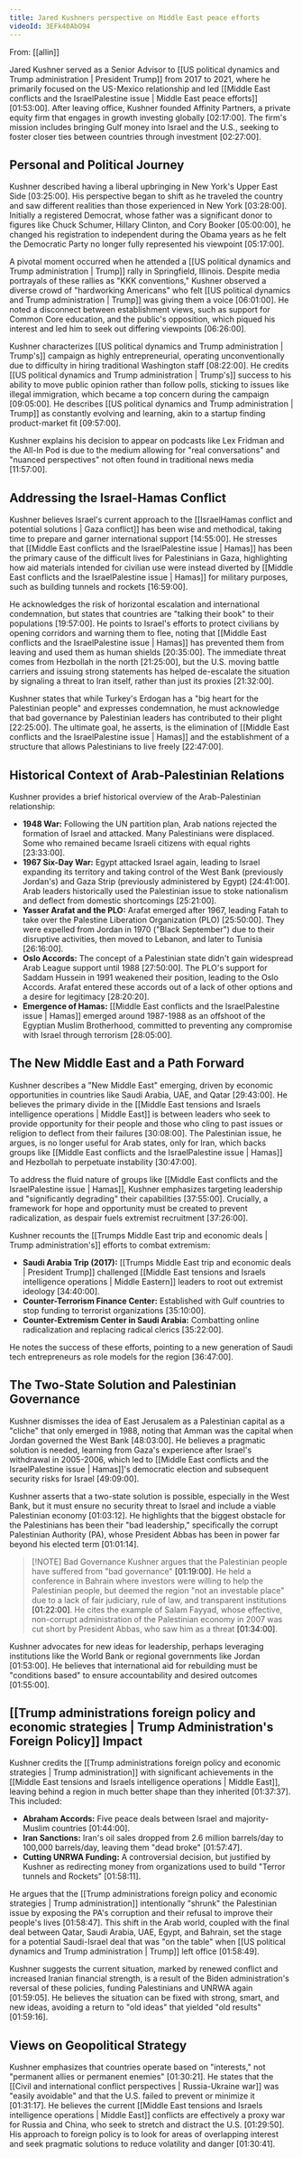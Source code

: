 ```yaml
---
title: Jared Kushners perspective on Middle East peace efforts
videoId: 3EFk40AbO94
---
```


From: [[allin]] <br/> 

Jared Kushner served as a Senior Advisor to [[US political dynamics and Trump administration | President Trump]] from 2017 to 2021, where he primarily focused on the US-Mexico relationship and led [[Middle East conflicts and the IsraelPalestine issue | Middle East peace efforts]] <a class="yt-timestamp" data-t="01:53:00">[01:53:00]</a>. After leaving office, Kushner founded Affinity Partners, a private equity firm that engages in growth investing globally <a class="yt-timestamp" data-t="02:17:00">[02:17:00]</a>. The firm's mission includes bringing Gulf money into Israel and the U.S., seeking to foster closer ties between countries through investment <a class="yt-timestamp" data-t="02:27:00">[02:27:00]</a>.

## Personal and Political Journey

Kushner described having a liberal upbringing in New York's Upper East Side <a class="yt-timestamp" data-t="03:25:00">[03:25:00]</a>. His perspective began to shift as he traveled the country and saw different realities than those experienced in New York <a class="yt-timestamp" data-t="03:28:00">[03:28:00]</a>. Initially a registered Democrat, whose father was a significant donor to figures like Chuck Schumer, Hillary Clinton, and Cory Booker <a class="yt-timestamp" data-t="05:00:00">[05:00:00]</a>, he changed his registration to independent during the Obama years as he felt the Democratic Party no longer fully represented his viewpoint <a class="yt-timestamp" data-t="05:17:00">[05:17:00]</a>.

A pivotal moment occurred when he attended a [[US political dynamics and Trump administration | Trump]] rally in Springfield, Illinois. Despite media portrayals of these rallies as "KKK conventions," Kushner observed a diverse crowd of "hardworking Americans" who felt [[US political dynamics and Trump administration | Trump]] was giving them a voice <a class="yt-timestamp" data-t="06:01:00">[06:01:00]</a>. He noted a disconnect between establishment views, such as support for Common Core education, and the public's opposition, which piqued his interest and led him to seek out differing viewpoints <a class="yt-timestamp" data-t="06:26:00">[06:26:00]</a>.

Kushner characterizes [[US political dynamics and Trump administration | Trump's]] campaign as highly entrepreneurial, operating unconventionally due to difficulty in hiring traditional Washington staff <a class="yt-timestamp" data-t="08:22:00">[08:22:00]</a>. He credits [[US political dynamics and Trump administration | Trump's]] success to his ability to move public opinion rather than follow polls, sticking to issues like illegal immigration, which became a top concern during the campaign <a class="yt-timestamp" data-t="09:05:00">[09:05:00]</a>. He describes [[US political dynamics and Trump administration | Trump]] as constantly evolving and learning, akin to a startup finding product-market fit <a class="yt-timestamp" data-t="09:57:00">[09:57:00]</a>.

Kushner explains his decision to appear on podcasts like Lex Fridman and the All-In Pod is due to the medium allowing for "real conversations" and "nuanced perspectives" not often found in traditional news media <a class="yt-timestamp" data-t="11:57:00">[11:57:00]</a>.

## Addressing the Israel-Hamas Conflict

Kushner believes Israel's current approach to the [[IsraelHamas conflict and potential solutions | Gaza conflict]] has been wise and methodical, taking time to prepare and garner international support <a class="yt-timestamp" data-t="14:55:00">[14:55:00]</a>. He stresses that [[Middle East conflicts and the IsraelPalestine issue | Hamas]] has been the primary cause of the difficult lives for Palestinians in Gaza, highlighting how aid materials intended for civilian use were instead diverted by [[Middle East conflicts and the IsraelPalestine issue | Hamas]] for military purposes, such as building tunnels and rockets <a class="yt-timestamp" data-t="16:59:00">[16:59:00]</a>.

He acknowledges the risk of horizontal escalation and international condemnation, but states that countries are "talking their book" to their populations <a class="yt-timestamp" data-t="19:57:00">[19:57:00]</a>. He points to Israel's efforts to protect civilians by opening corridors and warning them to flee, noting that [[Middle East conflicts and the IsraelPalestine issue | Hamas]] has prevented them from leaving and used them as human shields <a class="yt-timestamp" data-t="20:35:00">[20:35:00]</a>. The immediate threat comes from Hezbollah in the north <a class="yt-timestamp" data-t="21:25:00">[21:25:00]</a>, but the U.S. moving battle carriers and issuing strong statements has helped de-escalate the situation by signaling a threat to Iran itself, rather than just its proxies <a class="yt-timestamp" data-t="21:32:00">[21:32:00]</a>.

Kushner states that while Turkey's Erdogan has a "big heart for the Palestinian people" and expresses condemnation, he must acknowledge that bad governance by Palestinian leaders has contributed to their plight <a class="yt-timestamp" data-t="22:25:00">[22:25:00]</a>. The ultimate goal, he asserts, is the elimination of [[Middle East conflicts and the IsraelPalestine issue | Hamas]] and the establishment of a structure that allows Palestinians to live freely <a class="yt-timestamp" data-t="22:47:00">[22:47:00]</a>.

## Historical Context of Arab-Palestinian Relations

Kushner provides a brief historical overview of the Arab-Palestinian relationship:
*   **1948 War:** Following the UN partition plan, Arab nations rejected the formation of Israel and attacked. Many Palestinians were displaced. Some who remained became Israeli citizens with equal rights <a class="yt-timestamp" data-t="23:33:00">[23:33:00]</a>.
*   **1967 Six-Day War:** Egypt attacked Israel again, leading to Israel expanding its territory and taking control of the West Bank (previously Jordan's) and Gaza Strip (previously administered by Egypt) <a class="yt-timestamp" data-t="24:41:00">[24:41:00]</a>. Arab leaders historically used the Palestinian issue to stoke nationalism and deflect from domestic shortcomings <a class="yt-timestamp" data-t="25:21:00">[25:21:00]</a>.
*   **Yasser Arafat and the PLO:** Arafat emerged after 1967, leading Fatah to take over the Palestine Liberation Organization (PLO) <a class="yt-timestamp" data-t="25:50:00">[25:50:00]</a>. They were expelled from Jordan in 1970 ("Black September") due to their disruptive activities, then moved to Lebanon, and later to Tunisia <a class="yt-timestamp" data-t="26:16:00">[26:16:00]</a>.
*   **Oslo Accords:** The concept of a Palestinian state didn't gain widespread Arab League support until 1988 <a class="yt-timestamp" data-t="27:50:00">[27:50:00]</a>. The PLO's support for Saddam Hussein in 1991 weakened their position, leading to the Oslo Accords. Arafat entered these accords out of a lack of other options and a desire for legitimacy <a class="yt-timestamp" data-t="28:20:00">[28:20:20]</a>.
*   **Emergence of Hamas:** [[Middle East conflicts and the IsraelPalestine issue | Hamas]] emerged around 1987-1988 as an offshoot of the Egyptian Muslim Brotherhood, committed to preventing any compromise with Israel through terrorism <a class="yt-timestamp" data-t="28:05:00">[28:05:00]</a>.

## The New Middle East and a Path Forward

Kushner describes a "New Middle East" emerging, driven by economic opportunities in countries like Saudi Arabia, UAE, and Qatar <a class="yt-timestamp" data-t="29:43:00">[29:43:00]</a>. He believes the primary divide in the [[Middle East tensions and Israels intelligence operations | Middle East]] is between leaders who seek to provide opportunity for their people and those who cling to past issues or religion to deflect from their failures <a class="yt-timestamp" data-t="30:08:00">[30:08:00]</a>. The Palestinian issue, he argues, is no longer useful for Arab states, only for Iran, which backs groups like [[Middle East conflicts and the IsraelPalestine issue | Hamas]] and Hezbollah to perpetuate instability <a class="yt-timestamp" data-t="30:47:00">[30:47:00]</a>.

To address the fluid nature of groups like [[Middle East conflicts and the IsraelPalestine issue | Hamas]], Kushner emphasizes targeting leadership and "significantly degrading" their capabilities <a class="yt-timestamp" data-t="37:55:00">[37:55:00]</a>. Crucially, a framework for hope and opportunity must be created to prevent radicalization, as despair fuels extremist recruitment <a class="yt-timestamp" data-t="37:26:00">[37:26:00]</a>.

Kushner recounts the [[Trumps Middle East trip and economic deals | Trump administration's]] efforts to combat extremism:
*   **Saudi Arabia Trip (2017):** [[Trumps Middle East trip and economic deals | President Trump]] challenged [[Middle East tensions and Israels intelligence operations | Middle Eastern]] leaders to root out extremist ideology <a class="yt-timestamp" data-t="34:40:00">[34:40:00]</a>.
*   **Counter-Terrorism Finance Center:** Established with Gulf countries to stop funding to terrorist organizations <a class="yt-timestamp" data-t="35:10:00">[35:10:00]</a>.
*   **Counter-Extremism Center in Saudi Arabia:** Combatting online radicalization and replacing radical clerics <a class="yt-timestamp" data-t="35:22:00">[35:22:00]</a>.

He notes the success of these efforts, pointing to a new generation of Saudi tech entrepreneurs as role models for the region <a class="yt-timestamp" data-t="36:47:00">[36:47:00]</a>.

## The Two-State Solution and Palestinian Governance

Kushner dismisses the idea of East Jerusalem as a Palestinian capital as a "cliche" that only emerged in 1988, noting that Amman was the capital when Jordan governed the West Bank <a class="yt-timestamp" data-t="48:03:00">[48:03:00]</a>. He believes a pragmatic solution is needed, learning from Gaza's experience after Israel's withdrawal in 2005-2006, which led to [[Middle East conflicts and the IsraelPalestine issue | Hamas]]'s democratic election and subsequent security risks for Israel <a class="yt-timestamp" data-t="49:09:00">[49:09:00]</a>.

Kushner asserts that a two-state solution is possible, especially in the West Bank, but it must ensure no security threat to Israel and include a viable Palestinian economy <a class="yt-timestamp" data-t="01:03:12">[01:03:12]</a>. He highlights that the biggest obstacle for the Palestinians has been their "bad leadership," specifically the corrupt Palestinian Authority (PA), whose President Abbas has been in power far beyond his elected term <a class="yt-timestamp" data-t="01:01:14">[01:01:14]</a>.

> [!NOTE] Bad Governance
> Kushner argues that the Palestinian people have suffered from "bad governance" <a class="yt-timestamp" data-t="01:19:00">[01:19:00]</a>. He held a conference in Bahrain where investors were willing to help the Palestinian people, but deemed the region "not an investable place" due to a lack of fair judiciary, rule of law, and transparent institutions <a class="yt-timestamp" data-t="01:22:00">[01:22:00]</a>. He cites the example of Salam Fayyad, whose effective, non-corrupt administration of the Palestinian economy in 2007 was cut short by President Abbas, who saw him as a threat <a class="yt-timestamp" data-t="01:34:00">[01:34:00]</a>.

Kushner advocates for new ideas for leadership, perhaps leveraging institutions like the World Bank or regional governments like Jordan <a class="yt-timestamp" data-t="01:53:00">[01:53:00]</a>. He believes that international aid for rebuilding must be "conditions based" to ensure accountability and desired outcomes <a class="yt-timestamp" data-t="01:55:00">[01:55:00]</a>.

## [[Trump administrations foreign policy and economic strategies | Trump Administration's Foreign Policy]] Impact

Kushner credits the [[Trump administrations foreign policy and economic strategies | Trump administration]] with significant achievements in the [[Middle East tensions and Israels intelligence operations | Middle East]], leaving behind a region in much better shape than they inherited <a class="yt-timestamp" data-t="01:37:37">[01:37:37]</a>. This included:
*   **Abraham Accords:** Five peace deals between Israel and majority-Muslim countries <a class="yt-timestamp" data-t="01:44:00">[01:44:00]</a>.
*   **Iran Sanctions:** Iran's oil sales dropped from 2.6 million barrels/day to 100,000 barrels/day, leaving them "dead broke" <a class="yt-timestamp" data-t="01:57:47">[01:57:47]</a>.
*   **Cutting UNRWA Funding:** A controversial decision, but justified by Kushner as redirecting money from organizations used to build "Terror tunnels and Rockets" <a class="yt-timestamp" data-t="01:58:11">[01:58:11]</a>.

He argues that the [[Trump administrations foreign policy and economic strategies | Trump administration]] intentionally "shrunk" the Palestinian issue by exposing the PA's corruption and their refusal to improve their people's lives <a class="yt-timestamp" data-t="01:58:47">[01:58:47]</a>. This shift in the Arab world, coupled with the final deal between Qatar, Saudi Arabia, UAE, Egypt, and Bahrain, set the stage for a potential Saudi-Israel deal that was "on the table" when [[US political dynamics and Trump administration | Trump]] left office <a class="yt-timestamp" data-t="01:58:49">[01:58:49]</a>.

Kushner suggests the current situation, marked by renewed conflict and increased Iranian financial strength, is a result of the Biden administration's reversal of these policies, funding Palestinians and UNRWA again <a class="yt-timestamp" data-t="01:59:05">[01:59:05]</a>. He believes the situation can be fixed with strong, smart, and new ideas, avoiding a return to "old ideas" that yielded "old results" <a class="yt-timestamp" data-t="01:59:16">[01:59:16]</a>.

## Views on Geopolitical Strategy

Kushner emphasizes that countries operate based on "interests," not "permanent allies or permanent enemies" <a class="yt-timestamp" data-t="01:30:21">[01:30:21]</a>. He states that the [[Civil and international conflict perspectives | Russia-Ukraine war]] was "easily avoidable" and that the U.S. failed to prevent or minimize it <a class="yt-timestamp" data-t="01:31:17">[01:31:17]</a>. He believes the current [[Middle East tensions and Israels intelligence operations | Middle East]] conflicts are effectively a proxy war for Russia and China, who seek to stretch and distract the U.S. <a class="yt-timestamp" data-t="01:29:50">[01:29:50]</a>. His approach to foreign policy is to look for areas of overlapping interest and seek pragmatic solutions to reduce volatility and danger <a class="yt-timestamp" data-t="01:30:41">[01:30:41]</a>.